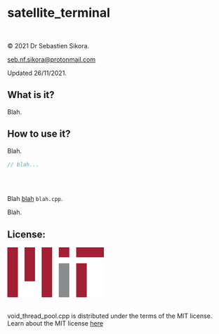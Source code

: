 # satellite_terminal
<br />

© 2021 Dr Sebastien Sikora.

[seb.nf.sikora@protonmail.com](mailto:seb.nf.sikora@protonmail.com)

Updated 26/11/2021.

What is it?
-------------------------
Blah.
<br />

How to use it?
-------------------------
Blah.
<br />

```cpp
// blah...
```
<br />
<br />

Blah [blah]() `blah.cpp`.

Blah.
<br />

License:
-------------------------
![Mit License Logo](./220px-MIT_logo.png)
<br/>
<br/>

void_thread_pool.cpp is distributed under the terms of the MIT license.
Learn about the MIT license [here](https://choosealicense.com/licenses/mit/)

